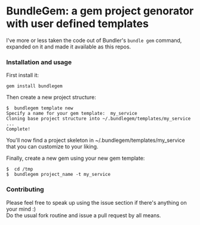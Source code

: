 
# BundleGem: a gem project genorator with user defined templates

I've more or less taken the code out of Bundler's `bundle gem` command, expanded on it and made it available as this repos.

### Installation and usage

First install it:
```
gem install bundlegem
```

Then create a new project structure:
```
$  bundlegem template new
Specify a name for your gem template:  my_service
Cloning base project structure into ~/.bundlegem/templates/my_service
...
Complete!
```

You'll now find a project skeleton in ~/.bundlegem/templates/my_service that you can customize to your liking.  


Finally, create a new gem using your new gem template:
```
$  cd /tmp
$  bundlegem project_name -t my_service
```

### Contributing

Please feel free to speak up using the issue section if there's anything on your mind :)  
Do the usual fork routine and issue a pull request by all means.  

